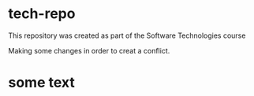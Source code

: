 # tech-repo
This repository was created as part of the Software Technologies course

Making some changes in order to creat a conflict.

# some text
